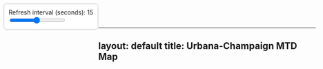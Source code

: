 
---
layout: default
title: Urbana-Champaign MTD Map
---

<!DOCTYPE html>
<html>
<head>
  <title>MTD Map</title>
  <link rel="stylesheet" href="https://unpkg.com/leaflet@1.9.4/dist/leaflet.css" />
  <link rel="stylesheet" href="style.css" />
  <style>
    #map { height: 100vh; width: 100vw; }
  </style>
</head>
<body>
  <div style="position: fixed; top: 10px; left: 10px; background: white; padding: 10px; z-index: 1000; border-radius: 5px; box-shadow: 0 0 5px rgba(0,0,0,0.3);">
    <label for="refreshRate">Refresh interval (seconds): <span id="intervalValue">15</span></label><br>
    <input type="range" id="refreshRate" min="1" max="30" value="15" />
  </div>
  <div id="map"></div>
  <script src="https://unpkg.com/leaflet@1.9.4/dist/leaflet.js"></script>
  <script src="script.js"></script>

  
  
  
</body>
</html>
<div id="map" style="height: 100vh;"></div>
